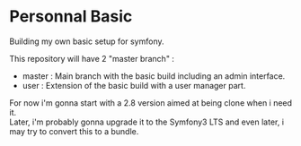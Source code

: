 Personnal Basic
===============

Building my own basic setup for symfony.  

This repository will have 2 "master branch" :
  - master :    Main branch with the basic build including an admin interface.
  - user :      Extension of the basic build with a user manager part.  
  
For now i'm gonna start with a 2.8 version aimed at being clone when i need it.  
Later, i'm probably gonna upgrade it to the Symfony3 LTS and even later, i may try to convert this to a bundle.
